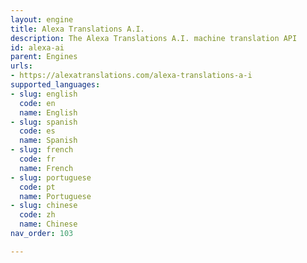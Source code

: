 ```yaml
---
layout: engine
title: Alexa Translations A.I.
description: The Alexa Translations A.I. machine translation API
id: alexa-ai
parent: Engines
urls:
- https://alexatranslations.com/alexa-translations-a-i
supported_languages:
- slug: english
  code: en
  name: English
- slug: spanish
  code: es
  name: Spanish
- slug: french
  code: fr
  name: French
- slug: portuguese
  code: pt
  name: Portuguese
- slug: chinese
  code: zh
  name: Chinese
nav_order: 103

---
```



